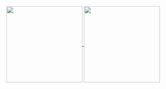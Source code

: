 <!-- My GitHub stats -->
<a href="https://github.com/tmrsich">
  <img height=200 align="center" src="https://github-readme-stats-five-theta-70.vercel.app
/api?username=tmrsich&theme=algolia"/>
</a>
<!-- My top languages -->
<a href="https://github.com/tmrsich">
  <img height=200 align="center" src="https://github-readme-stats-five-theta-70.vercel.app
/api/top-langs?username=tmrsich&theme=algolia&layout=compact&langs_count=6&card_width=320"/>
</a>
